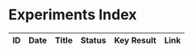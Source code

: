 # Experiments Index

| ID | Date | Title | Status | Key Result | Link |
|----|------|-------|--------|------------|------|
